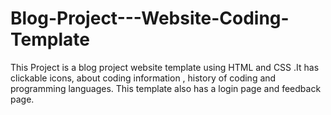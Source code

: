 # Blog-Project---Website-Coding-Template
This Project is a blog project website template using HTML and CSS .It has clickable icons, about coding information , history of coding and programming languages. This template also has a login page and feedback page.
